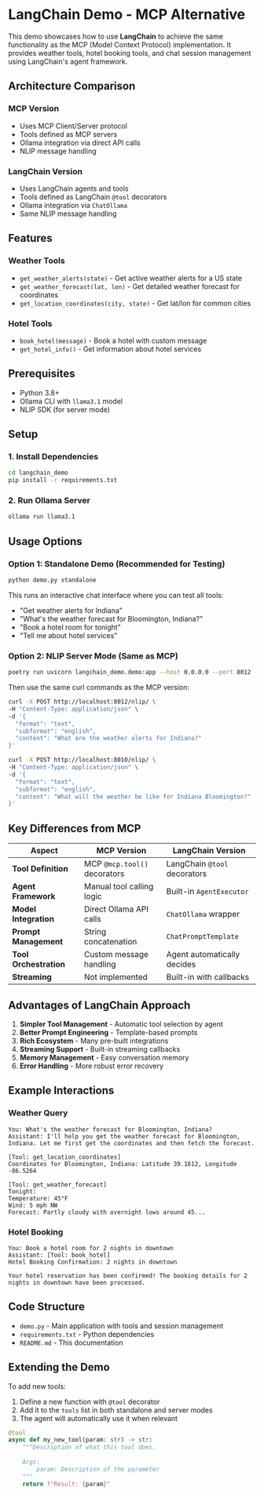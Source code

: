 # LangChain Demo - MCP Alternative

This demo showcases how to use **LangChain** to achieve the same functionality as the MCP (Model Context Protocol) implementation. It provides weather tools, hotel booking tools, and chat session management using LangChain's agent framework.

## Architecture Comparison

### MCP Version
- Uses MCP Client/Server protocol
- Tools defined as MCP servers
- Ollama integration via direct API calls
- NLIP message handling

### LangChain Version  
- Uses LangChain agents and tools
- Tools defined as LangChain `@tool` decorators
- Ollama integration via `ChatOllama`
- Same NLIP message handling

## Features

### Weather Tools
- `get_weather_alerts(state)` - Get active weather alerts for a US state
- `get_weather_forecast(lat, lon)` - Get detailed weather forecast for coordinates
- `get_location_coordinates(city, state)` - Get lat/lon for common cities

### Hotel Tools
- `book_hotel(message)` - Book a hotel with custom message
- `get_hotel_info()` - Get information about hotel services

## Prerequisites
- Python 3.8+
- Ollama CLI with `llama3.1` model
- NLIP SDK (for server mode)

## Setup

### 1. Install Dependencies
```bash
cd langchain_demo
pip install -r requirements.txt
```

### 2. Run Ollama Server
```bash
ollama run llama3.1
```

## Usage Options

### Option 1: Standalone Demo (Recommended for Testing)
```bash
python demo.py standalone
```

This runs an interactive chat interface where you can test all tools:
- "Get weather alerts for Indiana" 
- "What's the weather forecast for Bloomington, Indiana?"
- "Book a hotel room for tonight"
- "Tell me about hotel services"

### Option 2: NLIP Server Mode (Same as MCP)
```bash
poetry run uvicorn langchain_demo.demo:app --host 0.0.0.0 --port 8012 --reload
```

Then use the same curl commands as the MCP version:

```bash
curl -X POST http://localhost:8012/nlip/ \
-H "Content-Type: application/json" \
-d '{
  "format": "text",
  "subformat": "english", 
  "content": "What are the weather alerts for Indiana?"
}'
```

```bash
curl -X POST http://localhost:8010/nlip/ \
-H "Content-Type: application/json" \
-d '{
  "format": "text",
  "subformat": "english",
  "content": "What will the weather be like for Indiana Bloomington?"
}'
```

## Key Differences from MCP

| Aspect | MCP Version | LangChain Version |
|--------|-------------|-------------------|
| **Tool Definition** | MCP `@mcp.tool()` decorators | LangChain `@tool` decorators |
| **Agent Framework** | Manual tool calling logic | Built-in `AgentExecutor` |
| **Model Integration** | Direct Ollama API calls | `ChatOllama` wrapper |
| **Prompt Management** | String concatenation | `ChatPromptTemplate` |
| **Tool Orchestration** | Custom message handling | Agent automatically decides |
| **Streaming** | Not implemented | Built-in with callbacks |

## Advantages of LangChain Approach

1. **Simpler Tool Management** - Automatic tool selection by agent
2. **Better Prompt Engineering** - Template-based prompts
3. **Rich Ecosystem** - Many pre-built integrations
4. **Streaming Support** - Built-in streaming callbacks
5. **Memory Management** - Easy conversation memory
6. **Error Handling** - More robust error recovery

## Example Interactions

### Weather Query
```
You: What's the weather forecast for Bloomington, Indiana?
Assistant: I'll help you get the weather forecast for Bloomington, Indiana. Let me first get the coordinates and then fetch the forecast.

[Tool: get_location_coordinates]
Coordinates for Bloomington, Indiana: Latitude 39.1612, Longitude -86.5264

[Tool: get_weather_forecast] 
Tonight:
Temperature: 45°F
Wind: 5 mph NW
Forecast: Partly cloudy with overnight lows around 45...
```

### Hotel Booking
```
You: Book a hotel room for 2 nights in downtown
Assistant: [Tool: book_hotel]
Hotel Booking Confirmation: 2 nights in downtown

Your hotel reservation has been confirmed! The booking details for 2 nights in downtown have been processed.
```

## Code Structure

- `demo.py` - Main application with tools and session management
- `requirements.txt` - Python dependencies
- `README.md` - This documentation

## Extending the Demo

To add new tools:

1. Define a new function with `@tool` decorator
2. Add it to the `tools` list in both standalone and server modes
3. The agent will automatically use it when relevant

```python
@tool
async def my_new_tool(param: str) -> str:
    """Description of what this tool does.
    
    Args:
        param: Description of the parameter
    """
    return f"Result: {param}"
``` 